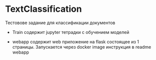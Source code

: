 # TextClassification

Тестовове задание для классификации документов 

- Train содержит jupyter тетрадки с обучением моделей

- webapp содержит web приложение на flask состоящее из 1 страницы. Запускается через docker image инструкция в readme webapp

